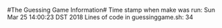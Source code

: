 #The Guessing Game Information#
Time stamp when make was run:
Sun Mar 25 14:00:23 DST 2018
Lines of code in guessinggame.sh:
34
